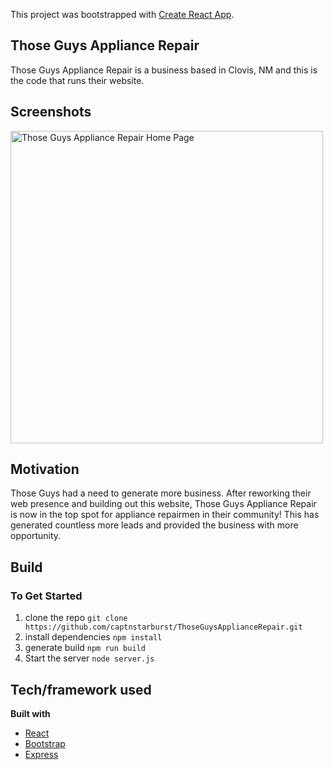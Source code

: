 This project was bootstrapped with [Create React App](https://github.com/facebook/create-react-app).

## Those Guys Appliance Repair
Those Guys Appliance Repair is a business based in Clovis, NM and this is the code that runs their website. 

## Screenshots
<img src="https://raw.githubusercontent.com/captnstarburst/ThoseGuysApplianceRepair/master/public/ScreenshotThosGuysAppliance%20Repair.png" alt="Those Guys Appliance Repair Home Page" height="500px">

## Motivation
Those Guys had a need to generate more business. After reworking their web presence and building out this website, Those Guys Appliance Repair is now in the top spot for appliance repairmen in their community! This has generated countless more leads and provided the business with more opportunity. 

## Build
### To Get Started
1) clone the repo `git clone https://github.com/captnstarburst/ThoseGuysApplianceRepair.git`
2) install dependencies `npm install`
3) generate build `npm run build`
4) Start the server `node server.js`

## Tech/framework used
<b>Built with</b>
- [React](https://reactjs.org/)
- [Bootstrap](https://getbootstrap.com/)
- [Express](https://expressjs.com/)
